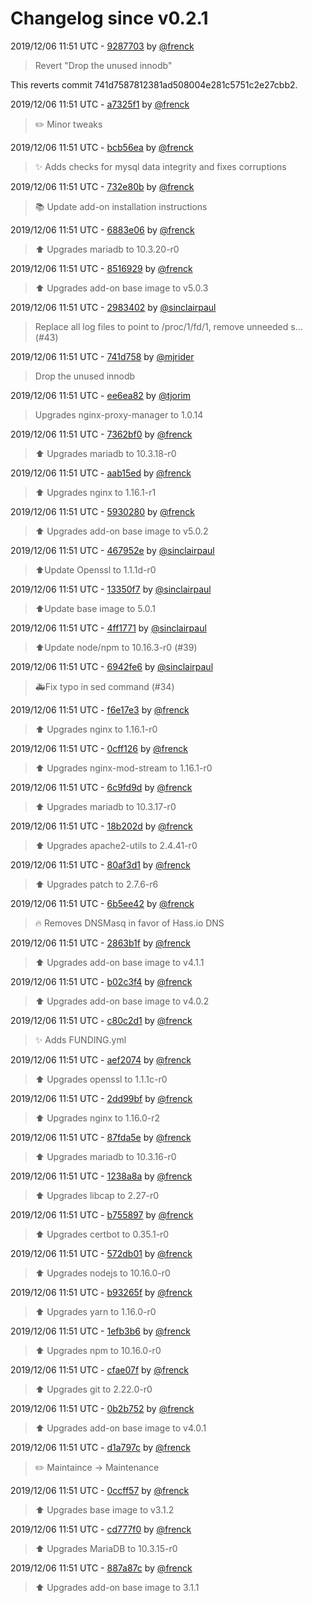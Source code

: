 # Changelog since v0.2.1

2019/12/06 11:51 UTC - [9287703](https://github.com/hassio-addons/addon-nginx-proxy-manager/commit/92877037f1c446ec28a76a717b6d899d3428db97) by [@frenck](https://github.com/frenck)
> Revert "Drop the unused innodb"

This reverts commit 741d7587812381ad508004e281c5751c2e27cbb2. 

2019/12/06 11:51 UTC - [a7325f1](https://github.com/hassio-addons/addon-nginx-proxy-manager/commit/a7325f1735dbff4222c65d9e303c7428088c6dca) by [@frenck](https://github.com/frenck)
> :pencil2: Minor tweaks 

2019/12/06 11:51 UTC - [bcb56ea](https://github.com/hassio-addons/addon-nginx-proxy-manager/commit/bcb56ea42934b67b6f8a1061b162f7f823a4670b) by [@frenck](https://github.com/frenck)
> :sparkles: Adds checks for mysql data integrity and fixes corruptions 

2019/12/06 11:51 UTC - [732e80b](https://github.com/hassio-addons/addon-nginx-proxy-manager/commit/732e80bb8051f1a78727d34b1ec902740366983d) by [@frenck](https://github.com/frenck)
> :books: Update add-on installation instructions 

2019/12/06 11:51 UTC - [6883e06](https://github.com/hassio-addons/addon-nginx-proxy-manager/commit/6883e06204559d8f020166deaa534b2e2fc8519e) by [@frenck](https://github.com/frenck)
> :arrow_up: Upgrades mariadb to 10.3.20-r0 

2019/12/06 11:51 UTC - [8516929](https://github.com/hassio-addons/addon-nginx-proxy-manager/commit/85169294e31cbdab4586be28a47a4a43f14528f4) by [@frenck](https://github.com/frenck)
> :arrow_up: Upgrades add-on base image to v5.0.3 

2019/12/06 11:51 UTC - [2983402](https://github.com/hassio-addons/addon-nginx-proxy-manager/commit/298340250d849fb1d3845594d9c72bedb7f65617) by [@sinclairpaul](https://github.com/sinclairpaul)
> Replace all log files to point to /proc/1/fd/1, remove unneeded s… (#43) 

2019/12/06 11:51 UTC - [741d758](https://github.com/hassio-addons/addon-nginx-proxy-manager/commit/741d7587812381ad508004e281c5751c2e27cbb2) by [@mjrider](https://github.com/mjrider)
> Drop the unused innodb 

2019/12/06 11:51 UTC - [ee6ea82](https://github.com/hassio-addons/addon-nginx-proxy-manager/commit/ee6ea8202f76ee9fa070d6f81dfe037108104b08) by [@tjorim](https://github.com/tjorim)
>  Upgrades nginx-proxy-manager to 1.0.14 

2019/12/06 11:51 UTC - [7362bf0](https://github.com/hassio-addons/addon-nginx-proxy-manager/commit/7362bf00a92dffc348fe0774801d264f90cfc4df) by [@frenck](https://github.com/frenck)
> :arrow_up: Upgrades mariadb to 10.3.18-r0 

2019/12/06 11:51 UTC - [aab15ed](https://github.com/hassio-addons/addon-nginx-proxy-manager/commit/aab15ed5d04e8fa028ed2b35e9eab8fcf66d0ac1) by [@frenck](https://github.com/frenck)
> :arrow_up: Upgrades nginx to 1.16.1-r1 

2019/12/06 11:51 UTC - [5930280](https://github.com/hassio-addons/addon-nginx-proxy-manager/commit/593028061cb6b35707143ca63c554de8ebe2b93d) by [@frenck](https://github.com/frenck)
> :arrow_up: Upgrades add-on base image to v5.0.2 

2019/12/06 11:51 UTC - [467952e](https://github.com/hassio-addons/addon-nginx-proxy-manager/commit/467952efe3da894c1640e0deb9e37ad2496121d0) by [@sinclairpaul](https://github.com/sinclairpaul)
> ⬆Update Openssl to 1.1.1d-r0 

2019/12/06 11:51 UTC - [13350f7](https://github.com/hassio-addons/addon-nginx-proxy-manager/commit/13350f7f130b988cd11ebd1fb88877595e1b3fc4) by [@sinclairpaul](https://github.com/sinclairpaul)
> ⬆Update base image to 5.0.1 

2019/12/06 11:51 UTC - [4ff1771](https://github.com/hassio-addons/addon-nginx-proxy-manager/commit/4ff17715ff46184e616dd4e240b0d10c91fa367b) by [@sinclairpaul](https://github.com/sinclairpaul)
> ⬆Update node/npm to 10.16.3-r0 (#39) 

2019/12/06 11:51 UTC - [6942fe6](https://github.com/hassio-addons/addon-nginx-proxy-manager/commit/6942fe69687eef9324b802dada8f532a18c6be44) by [@sinclairpaul](https://github.com/sinclairpaul)
> 🚑Fix typo in sed command (#34) 

2019/12/06 11:51 UTC - [f6e17e3](https://github.com/hassio-addons/addon-nginx-proxy-manager/commit/f6e17e302b50f06d291b366a451af6180f66432c) by [@frenck](https://github.com/frenck)
> :arrow_up: Upgrades nginx to 1.16.1-r0 

2019/12/06 11:51 UTC - [0cff126](https://github.com/hassio-addons/addon-nginx-proxy-manager/commit/0cff1265b90c9974dce5dcc724bb4a379c64ed24) by [@frenck](https://github.com/frenck)
> :arrow_up: Upgrades nginx-mod-stream to 1.16.1-r0 

2019/12/06 11:51 UTC - [6c9fd9d](https://github.com/hassio-addons/addon-nginx-proxy-manager/commit/6c9fd9dd0342ce9f8d4df67fc64327b178ddfa90) by [@frenck](https://github.com/frenck)
> :arrow_up: Upgrades mariadb to 10.3.17-r0 

2019/12/06 11:51 UTC - [18b202d](https://github.com/hassio-addons/addon-nginx-proxy-manager/commit/18b202dfbc71282397a5263a73df5e30726e3a0a) by [@frenck](https://github.com/frenck)
> :arrow_up: Upgrades apache2-utils to 2.4.41-r0 

2019/12/06 11:51 UTC - [80af3d1](https://github.com/hassio-addons/addon-nginx-proxy-manager/commit/80af3d1b1867565a9eb418e24ecded4f75ec49bb) by [@frenck](https://github.com/frenck)
> :arrow_up: Upgrades patch to 2.7.6-r6 

2019/12/06 11:51 UTC - [6b5ee42](https://github.com/hassio-addons/addon-nginx-proxy-manager/commit/6b5ee42bb5eb0074e4a1b1dd31b95584389bb25b) by [@frenck](https://github.com/frenck)
> :fire: Removes DNSMasq in favor of Hass.io DNS 

2019/12/06 11:51 UTC - [2863b1f](https://github.com/hassio-addons/addon-nginx-proxy-manager/commit/2863b1fb22cca384c69654c9b53f23f152b20a55) by [@frenck](https://github.com/frenck)
> :arrow_up: Upgrades add-on base image to v4.1.1 

2019/12/06 11:51 UTC - [b02c3f4](https://github.com/hassio-addons/addon-nginx-proxy-manager/commit/b02c3f4c693ffa157b7407840eb01b188944260d) by [@frenck](https://github.com/frenck)
> :arrow_up: Upgrades add-on base image to v4.0.2 

2019/12/06 11:51 UTC - [c80c2d1](https://github.com/hassio-addons/addon-nginx-proxy-manager/commit/c80c2d12f334008802df34778c0b21858abdbe79) by [@frenck](https://github.com/frenck)
> :sparkles: Adds FUNDING.yml 

2019/12/06 11:51 UTC - [aef2074](https://github.com/hassio-addons/addon-nginx-proxy-manager/commit/aef20745c768e4067f2091161b4ce477527a92ed) by [@frenck](https://github.com/frenck)
> :arrow_up: Upgrades openssl to 1.1.1c-r0 

2019/12/06 11:51 UTC - [2dd99bf](https://github.com/hassio-addons/addon-nginx-proxy-manager/commit/2dd99bfae27993a2b0b18cca6b4209bc945778b5) by [@frenck](https://github.com/frenck)
> :arrow_up: Upgrades nginx to 1.16.0-r2 

2019/12/06 11:51 UTC - [87fda5e](https://github.com/hassio-addons/addon-nginx-proxy-manager/commit/87fda5e56624b96213045debb8dbd108df3c3192) by [@frenck](https://github.com/frenck)
> :arrow_up: Upgrades mariadb to 10.3.16-r0 

2019/12/06 11:51 UTC - [1238a8a](https://github.com/hassio-addons/addon-nginx-proxy-manager/commit/1238a8a41fd01a49e998a603f63007248e436c30) by [@frenck](https://github.com/frenck)
> :arrow_up: Upgrades libcap to 2.27-r0 

2019/12/06 11:51 UTC - [b755897](https://github.com/hassio-addons/addon-nginx-proxy-manager/commit/b755897564dc497a1ba46259f1cae7d349a68d17) by [@frenck](https://github.com/frenck)
> :arrow_up: Upgrades certbot to 0.35.1-r0 

2019/12/06 11:51 UTC - [572db01](https://github.com/hassio-addons/addon-nginx-proxy-manager/commit/572db014aa465b9a3a1d8be851421dedc2368f38) by [@frenck](https://github.com/frenck)
> :arrow_up: Upgrades nodejs to 10.16.0-r0 

2019/12/06 11:51 UTC - [b93265f](https://github.com/hassio-addons/addon-nginx-proxy-manager/commit/b93265fb3e559d51c5098e28da2bafbc05aa0d44) by [@frenck](https://github.com/frenck)
> :arrow_up: Upgrades yarn to 1.16.0-r0 

2019/12/06 11:51 UTC - [1efb3b6](https://github.com/hassio-addons/addon-nginx-proxy-manager/commit/1efb3b6ccf11be48794674095147053e8ed340d5) by [@frenck](https://github.com/frenck)
> :arrow_up: Upgrades npm to 10.16.0-r0 

2019/12/06 11:51 UTC - [cfae07f](https://github.com/hassio-addons/addon-nginx-proxy-manager/commit/cfae07f074b7586c9b9eebd2dd0d4e7d4a66a196) by [@frenck](https://github.com/frenck)
> :arrow_up: Upgrades git to 2.22.0-r0 

2019/12/06 11:51 UTC - [0b2b752](https://github.com/hassio-addons/addon-nginx-proxy-manager/commit/0b2b752597d4d3bd96b42ceee7fb486af143058d) by [@frenck](https://github.com/frenck)
> :arrow_up: Upgrades add-on base image to v4.0.1 

2019/12/06 11:51 UTC - [d1a797c](https://github.com/hassio-addons/addon-nginx-proxy-manager/commit/d1a797ce7a97c861545644b9892af5aecbc12c37) by [@frenck](https://github.com/frenck)
> :pencil2: Maintaince -> Maintenance 

2019/12/06 11:51 UTC - [0ccff57](https://github.com/hassio-addons/addon-nginx-proxy-manager/commit/0ccff579b49bc816dc48da1734e19b2e1dbaf468) by [@frenck](https://github.com/frenck)
> :arrow_up: Upgrades base image to v3.1.2 

2019/12/06 11:51 UTC - [cd777f0](https://github.com/hassio-addons/addon-nginx-proxy-manager/commit/cd777f060ad0501d9d149227fa74aba5cbec23de) by [@frenck](https://github.com/frenck)
> :arrow_up: Upgrades MariaDB to 10.3.15-r0 

2019/12/06 11:51 UTC - [887a87c](https://github.com/hassio-addons/addon-nginx-proxy-manager/commit/887a87ca33a0b47baee278c4306298c8af9de48f) by [@frenck](https://github.com/frenck)
> :arrow_up: Upgrades add-on base image to 3.1.1 

